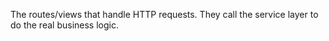 The routes/views that handle HTTP requests. They call the service layer to do the real business logic.
